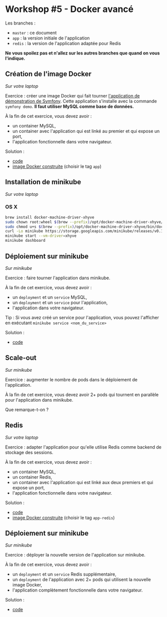 # Workshop #5 - Docker avancé

Les branches :

* ``master`` : ce document
* ``app`` : la version initiale de l'application
* ``redis`` : la version de l'application adaptée pour Redis

**Ne vous spoilez pas et n'allez sur les autres branches que quand on vous l'indique.**

## Création de l'image Docker

_Sur votre laptop_

Exercice : créer une image Docker qui fait tourner [l'application de démonstration de Symfony](https://github.com/symfony/symfony-demo).
Cette application s'installe avec la commande ``symfony demo``. **Il faut utiliser MySQL comme base de données.**

À la fin de cet exercice, vous devez avoir :

* un container MySQL,
* un container avec l'application qui est linké au premier et qui expose un port,
* l'application fonctionnelle dans votre navigateur.

Solution :

* [code](https://github.com/Oxalide/docker-workshop-advanced/tree/app/app)
* [image Docker construite](https://hub.docker.com/r/oxalide/workshop-docker-advanced/tags/) (choisir le tag ``app``)

## Installation de minikube

_Sur votre laptop_

### OS X

```bash
brew install docker-machine-driver-xhyve
sudo chown root:wheel $(brew --prefix)/opt/docker-machine-driver-xhyve/bin/docker-machine-driver-xhyve
sudo chmod u+s $(brew --prefix)/opt/docker-machine-driver-xhyve/bin/docker-machine-driver-xhyve
curl -Lo minikube https://storage.googleapis.com/minikube/releases/v0.11.0/minikube-darwin-amd64 && chmod +x minikube && sudo mv minikube /usr/local/bin/
minikube start --vm-driver=xhyve
minikube dashboard
```

## Déploiement sur minikube

_Sur minikube_

Exercice : faire tourner l'application dans minikube.

À la fin de cet exercice, vous devez avoir :

* un ``deployment`` et un ``service`` MySQL,
* un ``deployment`` et un ``service`` pour l'application,
* l'application dans votre navigateur.

Tip : Si vous avez créé un service pour l'application, vous pouvez l'afficher en exécutant ``minikube service <nom_du_service>``

Solution :

* [code](https://github.com/Oxalide/docker-workshop-advanced/tree/app/k8s)

## Scale-out

_Sur minikube_

Exercice : augmenter le nombre de pods dans le déploiement de l'application.

À la fin de cet exercice, vous devez avoir 2+ pods qui tournent en parallèle pour l'application dans minikube.

Que remarque-t-on ?

## Redis

_Sur votre laptop_

Exercice : adapter l'application pour qu'elle utilise Redis comme backend de stockage des sessions.

À la fin de cet exercice, vous devez avoir :

* un container MySQL,
* un container Redis,
* un container avec l'application qui est linké aux deux premiers et qui expose un port,
* l'application fonctionnelle dans votre navigateur.

Solution :

* [code](https://github.com/Oxalide/docker-workshop-advanced/tree/redis/app)
* [image Docker construite](https://hub.docker.com/r/oxalide/workshop-docker-advanced/tags/) (choisir le tag ``app-redis``)

## Déploiement sur minikube

_Sur minikube_

Exercice : déployer la nouvelle version de l'application sur minikube.

À la fin de cet exercice, vous devez avoir :

* un ``deployment`` et un ``service`` Redis supplémentaire,
* un ``deployment`` de l'application avec 2+ pods qui utilisent la nouvelle image Docker,
* l'application complètement fonctionnelle dans votre navigateur.

Solution :

* [code](https://github.com/Oxalide/docker-workshop-advanced/tree/redis/k8s)
